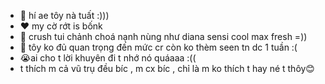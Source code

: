 - 👋 hí ae tôy nà tuất :)))
- ❤️ my cờ rớt is bốnk 
- 🥲 crush tui chảnh choá nạnh nùng như diana sensi cool max fresh =)) 
- 💞️ tôy ko đủ quan trọng đến mức cr còn ko thèm seen tn dc 1 tuần :( 
- 😭ai cho t lời khuyên  đi t nhớ nó quáaaa :((
- t thích m cả vũ trụ đều bíc , m cx bíc , chỉ là m ko thích t hay né t thôy😊

